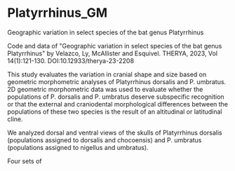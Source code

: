 # Platyrrhinus_GM
Geographic variation in select species of the bat genus Platyrrhinus

Code and data of "Geographic variation in select species of the bat genus Platyrrhinus" by Velazco, Ly, McAllister and Esquivel. THERYA, 2023, Vol 14(1):121-130. DOI:10.12933/therya-23-2208

This study evaluates the variation in cranial shape and size based on geometric morphometric analyses of Platyrrhinus dorsalis and P. umbratus.
2D geometric morphometric data was used to evaluate whether the populations of P. dorsalis and P. umbratus deserve subspecific recognition or that the external and craniodental morphological differences between the populations of these two species is the result of an altitudinal or latitudinal cline.

We analyzed dorsal and ventral views of the skulls of Platyrrhinus dorsalis (populations assigned to dorsalis and chocoensis) and P. umbratus (populations assigned to nigellus and umbratus).

Four sets of
